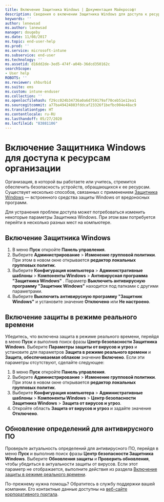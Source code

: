 ```yaml
---
title: Включение Защитника Windows | Документация Майкрософт
description: Сведения о включении Защитника Windows для доступа к ресурсам организации.
keywords: ''
author: lenewsad
ms.author: lanewsad
manager: dougeby
ms.date: 11/08/2017
ms.topic: end-user-help
ms.prod: ''
ms.service: microsoft-intune
ms.subservice: end-user
ms.technology: ''
ms.assetid: d16dd2de-3ed5-474f-a04b-36dcd350162c
searchScope:
- User help
ROBOTS: ''
ms.reviewer: shburbid
ms.suite: ems
ms.custom: intune-enduser
ms.collection: ''
ms.openlocfilehash: f29cc024b34736a0a6d759179af70ceb51e12ea1
ms.sourcegitcommit: a77ba49424803fddcaf23326f1befbc004e48ac9
ms.translationtype: HT
ms.contentlocale: ru-RU
ms.lasthandoff: 05/27/2020
ms.locfileid: "83881106"
---
```

# <a name="turn-on-windows-defender-to-access-company-resources"></a>Включение Защитника Windows для доступа к ресурсам организации

Организация, в которой вы работаете или учитесь, стремится обеспечить безопасность устройств, обращающихся к ее ресурсам. Существует несколько способов, связанных с применением [Защитника Windows](https://www.microsoft.com/safety/pc-security/windows-defender.aspx) — встроенного средства защиты Windows от вредоносных программ.

Для устранения проблем доступа может потребоваться изменить некоторые параметры Защитника Windows. При этом вам потребуется перейти в несколько разных мест на компьютере.

## <a name="turn-on-windows-defender"></a>Включение Защитника Windows

1. В меню **Пуск** откройте **Панель управления**.
2. Выберите **Администрирование** > **Изменение групповой политики**. При этом в новом окне открывается **редактор локальных групповых политик**.
3. Выберите **Конфигурация компьютера** > **Административные шаблоны** > **Компоненты Windows** > **Антивирусная программа "Защитника Windows"** . Параметр **Выключить антивирусную программу "Защитник Windows"** находится под папками с другими параметрами. 
4. Выберите **Выключить антивирусную программу "Защитник Windows"** и установите значение **Отключено** или **Не настроено**.

## <a name="turn-on-real-time-protection"></a>Включение защиты в режиме реального времени

Убедитесь, что включена защита в режиме реального времени, перейдя в меню **Пуск** и выполнив поиск фразы **Центр безопасности Защитника Windows**. Выберите **Параметры защиты от вирусов и угроз** и установите для параметров **Защита в режиме реального времени** и **Защита, обеспечиваемая облаком** значение **Включено**. Если эти параметры отсутствуют, сделайте следующее:

1. В меню **Пуск** откройте **Панель управления**.
2. Выберите **Администрирование** > **Изменение групповой политики**. При этом в новом окне открывается **редактор локальных групповых политик**.
3. Выберите **Конфигурация компьютера** > **Административные шаблоны** > **Компоненты Windows** > **Центр безопасности Защитника Windows** > **Защита от вирусов и угроз**.
4. Откройте область **Защита от вирусов и угроз** и задайте значение **Отключено**.

## <a name="update-your-antivirus-definitions"></a>Обновление определений для антивирусного ПО

Проверьте актуальность определений для антивирусного ПО, перейдя в меню **Пуск** и выполнив поиск фразы **Центр безопасности Защитника Windows**. Выберите **Обновления защиты** и **Проверить обновления**, чтобы убедиться в актуальности защиты от вирусов. Если этот параметр не отображается, выполните действия из раздела [Включение защиты в режиме реального времени](turn-on-defender-windows.md#turn-on-real-time-protection).

По-прежнему нужна помощь? Обратитесь в службу поддержки вашей компании. Его контактные данные доступны на [веб-сайте корпоративного портала](https://go.microsoft.com/fwlink/?linkid=2010980).
